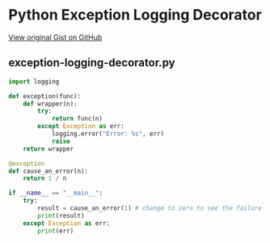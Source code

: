# Python Exception Logging Decorator

[View original Gist on GitHub](https://gist.github.com/Integralist/115d083348cbd6521607eb1bfc03b39a)

## exception-logging-decorator.py

```python
import logging

def exception(func):
    def wrapper(n):
        try:
            return func(n)
        except Exception as err:
            logging.error("Error: %s", err)
            raise
    return wrapper

@exception
def cause_an_error(n):
    return 1 / n

if __name__ == "__main__":
    try:
        result = cause_an_error(1) # change to zero to see the failure
        print(result)
    except Exception as err:
        print(err)
```

